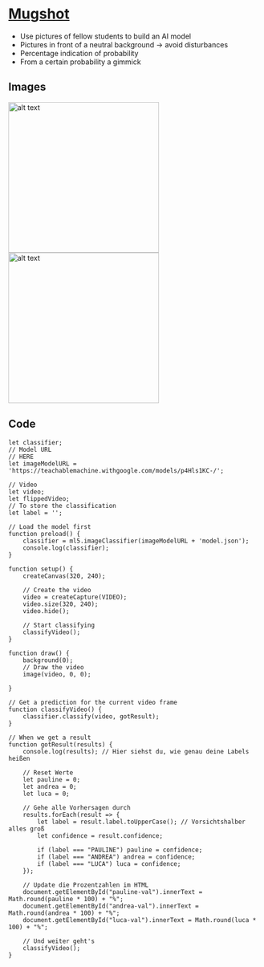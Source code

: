 # [Mugshot](https://hbk-bs.github.io/teachable-machine-ivohartwig/mugshot/)

* Use pictures of fellow students to build an AI model
* Pictures in front of a neutral background -> avoid disturbances
* Percentage indication of probability
* From a certain probability a gimmick


## Images 
<img src="" alt="alt text" width="300" height=auto/>

<img src="" alt="alt text" width="300" height=auto/>





## Code 

```` // Classifier Variable
let classifier;
// Model URL
// HERE
let imageModelURL = 'https://teachablemachine.withgoogle.com/models/p4Hls1KC-/';

// Video
let video;
let flippedVideo;
// To store the classification
let label = '';

// Load the model first
function preload() {
	classifier = ml5.imageClassifier(imageModelURL + 'model.json');
	console.log(classifier);
}

function setup() {
	createCanvas(320, 240);

	// Create the video
	video = createCapture(VIDEO);
	video.size(320, 240);
	video.hide();

	// Start classifying
	classifyVideo();
}

function draw() {
	background(0);
	// Draw the video
	image(video, 0, 0);

}

// Get a prediction for the current video frame
function classifyVideo() {
	classifier.classify(video, gotResult);
}

// When we get a result
function gotResult(results) {
	console.log(results); // Hier siehst du, wie genau deine Labels heißen

	// Reset Werte
	let pauline = 0;
	let andrea = 0;
	let luca = 0;

	// Gehe alle Vorhersagen durch
	results.forEach(result => {
		let label = result.label.toUpperCase(); // Vorsichtshalber alles groß
		let confidence = result.confidence;

		if (label === "PAULINE") pauline = confidence;
		if (label === "ANDREA") andrea = confidence;
		if (label === "LUCA") luca = confidence;
	});

	// Update die Prozentzahlen im HTML
	document.getElementById("pauline-val").innerText = Math.round(pauline * 100) + "%";
	document.getElementById("andrea-val").innerText = Math.round(andrea * 100) + "%";
	document.getElementById("luca-val").innerText = Math.round(luca * 100) + "%";

	// Und weiter geht's
	classifyVideo();
}

  

 ````








